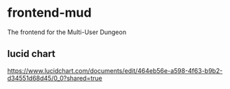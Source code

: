 # frontend-mud
The frontend for the Multi-User Dungeon

## lucid chart
https://www.lucidchart.com/documents/edit/464eb56e-a598-4f63-b9b2-d34551d68d45/0_0?shared=true

